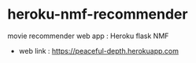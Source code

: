 # heroku-nmf-recommender
movie recommender web app : Heroku flask NMF

- web link : https://peaceful-depth.herokuapp.com
